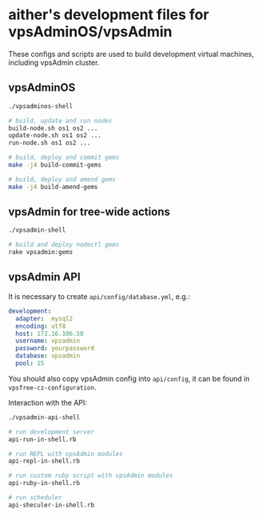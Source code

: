 # aither's development files for vpsAdminOS/vpsAdmin
These configs and scripts are used to build development virtual machines,
including vpsAdmin cluster.

## vpsAdminOS

```bash
./vpsadminos-shell

# build, update and run nodes
build-node.sh os1 os2 ...
update-node.sh os1 os2 ...
run-node.sh os1 os2 ...

# build, deploy and commit gems
make -j4 build-commit-gems

# build, deploy and amend gems
make -j4 build-amend-gems
```

## vpsAdmin for tree-wide actions

```bash
./vpsadmin-shell

# build and deploy nodectl gems
rake vpsadmin:gems
```

## vpsAdmin API
It is necessary to create `api/config/database.yml`, e.g.:

```yaml
development:
  adapter:  mysql2
  encoding: utf8
  host: 172.16.106.50
  username: vpsadmin
  password: yourpassword
  database: vpsadmin
  pool: 15
```

You should also copy vpsAdmin config into `api/config`, it can be found in
`vpsfree-cz-configuration`.

Interaction with the API:

```bash
./vpsadmin-api-shell

# run development server
api-run-in-shell.rb

# run REPL with vpsAdmin modules
api-repl-in-shell.rb

# run custom ruby script with vpsAdmin modules
api-ruby-in-shell.rb

# run scheduler
api-sheculer-in-shell.rb
```